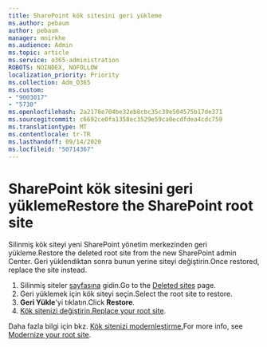 ```yaml
---
title: SharePoint kök sitesini geri yükleme
ms.author: pebaum
author: pebaum
manager: mnirkhe
ms.audience: Admin
ms.topic: article
ms.service: o365-administration
ROBOTS: NOINDEX, NOFOLLOW
localization_priority: Priority
ms.collection: Adm_O365
ms.custom:
- "9003017"
- "5730"
ms.openlocfilehash: 2a2178e704be32eb8cbc35c39e504575b17de371
ms.sourcegitcommit: c6692ce0fa1358ec3529e59ca0ecdfdea4cdc759
ms.translationtype: MT
ms.contentlocale: tr-TR
ms.lasthandoff: 09/14/2020
ms.locfileid: "50714367"
---
```

# <a name="restore-the-sharepoint-root-site"></a><span data-ttu-id="38ed3-102">SharePoint kök sitesini geri yükleme</span><span class="sxs-lookup"><span data-stu-id="38ed3-102">Restore the SharePoint root site</span></span>

<span data-ttu-id="38ed3-103">Silinmiş kök siteyi yeni SharePoint yönetim merkezinden geri yükleme.</span><span class="sxs-lookup"><span data-stu-id="38ed3-103">Restore the deleted root site from the new SharePoint admin Center.</span></span> <span data-ttu-id="38ed3-104">Geri yüklendiktan sonra bunun yerine siteyi değiştirin.</span><span class="sxs-lookup"><span data-stu-id="38ed3-104">Once restored, replace the site instead.</span></span>

1. <span data-ttu-id="38ed3-105">Silinmiş siteler [sayfasına](https://admin.microsoft.com/sharepoint?page=recycleBin&modern=true) gidin.</span><span class="sxs-lookup"><span data-stu-id="38ed3-105">Go to the [Deleted sites](https://admin.microsoft.com/sharepoint?page=recycleBin&modern=true) page.</span></span> 
2. <span data-ttu-id="38ed3-106">Geri yüklemek için kök siteyi seçin.</span><span class="sxs-lookup"><span data-stu-id="38ed3-106">Select the root site to restore.</span></span>
3. <span data-ttu-id="38ed3-107">**Geri Yükle**'yi tıklatın.</span><span class="sxs-lookup"><span data-stu-id="38ed3-107">Click **Restore**.</span></span>
4. <span data-ttu-id="38ed3-108">[Kök sitenizi değiştirin.](https://docs.microsoft.com/sharepoint/troubleshoot/sites/url-that-resides-under-root-site-collection-is-broken)</span><span class="sxs-lookup"><span data-stu-id="38ed3-108">[Replace your root site](https://docs.microsoft.com/sharepoint/troubleshoot/sites/url-that-resides-under-root-site-collection-is-broken).</span></span>

<span data-ttu-id="38ed3-109">Daha fazla bilgi için bkz. [Kök sitenizi modernleştirme.](https://docs.microsoft.com/sharepoint/modern-root-site)</span><span class="sxs-lookup"><span data-stu-id="38ed3-109">For more info, see [Modernize your root site](https://docs.microsoft.com/sharepoint/modern-root-site).</span></span>
